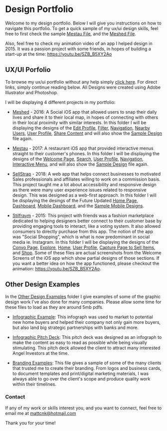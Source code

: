 # Design Portfolio

Welcome to my design portfolio. Below I will give you instructions on how to navigate this portfolio. To get a quick sample of my ux/ui design skills, feel free to first check the sample [Mestau File](sample_mestau_iOS.png), and the [Meshed File](sample_meshed_iOS.png).

Also, feel free to check my animation video of an app I helped design in 2015. It was a passion project with some friends, in hopes of building a start-up at the time: https://youtu.be/SZB_B5XY2Ao

## UX/UI Porfolio

To browse my ux/ui portfolio without any help simply [click here](ux_ui/). For direct links, simply continue reading below. All Designs were created using Adobe Illustrator and Photoshop.

I will be displaying 4 different projects in my portfolio:

- [Meshed](ux_ui/Meshed-iOS) - 2016: A Social iOS app that allowed users to snap their daily lives and share it to their local map, in hopes of connecting with others in their local proximity with similar interests. In this folder I will be displaying the designs of the [Edit Profile](ux_ui/Meshed-iOS/meshed_edit_profile.png), [Filter](ux_ui/Meshed-iOS/meshed_filter.png), [Navigation](ux_ui/Meshed-iOS/meshed_nav.png), [Nearby Users](ux_ui/Meshed-iOS/meshed_nearby_users.png), [User Profile](ux_ui/Meshed-iOS/meshed_profile.png), [Share Content](ux_ui/Meshed-iOS/meshed_share.png) and will also show the [Sample Design](ux_ui/Meshed-iOS/sample_meshed_iOS.png) file again.

- [Mestau](ux_ui/Mestau-iOS) - 2017: A restaurant iOS app that provided interactive menus straight to their customer's phones. In this folder I will be displaying the designs of the [Welcome Page](ux_ui/Mestau-iOS/mestau_welcome.png), [Search](ux_ui/Mestau-iOS/mestau_search.png), [User Profile](ux_ui/Mestau-iOS/mestau_profile.png), [Navigation](ux_ui/Mestau-iOS/mestau_navbar.png), [Interactive Menu](ux_ui/Mestau-iOS/mestau_menu.png), and will also show the [Sample Design](ux_ui/Mestau-iOS/sample_mestau_iOS.png) file again.

* [SellStrap](ux_ui/SellStrap-Web-App) - 2018: A web app that helps connect businesses to motivated Sales professionals and affiliates willing to work on a commission basis. This project taught me a lot about accessibility and responsive design as there were many user experience issues related to responsive design. This was designed as a web-first approach. In this folder I will be displaying the desings of the Future Updated [Home Page](ux_ui/SellStrap-Web-App/sellstrap_home_update.png), [Dashboard](ux_ui/SellStrap-Web-App/sellstrap_dashboard.png), [Mobile Dashboard](ux_ui/SellStrap-Web-App/sellstrap_mobile_dashboard.png), and the [Sample Mobile Designs](ux_ui/SellStrap-Web-App/sample_sellstrap_mobile.png).

- [Stilfraym](ux_ui/Stilfraym-iOS) - 2015: This project with friends was a fashion marketplace dedicated to helping designers better connect to their customer base by providing engaging tools to interact, like a voting system. It also allowed consumers to directly purchase from this app. The notion of the app was "Social Shopping", which is what is now predominant in social media ie. Instagram. In this folder I will be displaying the designs of the [Convo Page](ux_ui/Stilfraym-iOS/stilfraym_convo.png), [Explore](ux_ui/Stilfraym-iOS/stilfraym_explore.png), [Home](ux_ui/Stilfraym-iOS/stilfraym_home.png), [User Profile](ux_ui/Stilfraym-iOS/stilfraym_profile.png), [Capture Page to Sell Items](ux_ui/Stilfraym-iOS/stilfraym_sell.png), and [Shop](ux_ui/Stilfraym-iOS/stilfraym_shop.png). Some of these files are actual screenshots from the Welcome Screens of the iOS app which show partial designs of those sections. If you want a better idea on how the app functioned, please checkout the animation: https://youtu.be/SZB_B5XY2Ao.

## Other Design Examples

In the [Other Design Examples](other_design_examples/) folder I give examples of some of the graphic design work I've also done for many companies. Please allow some time for these files to load as they are around 5mb pdfs.

- [Infographic Example](other_design_examples/infographic_examples/infograph_example.pdf): This infograph was used to market to potential new home buyers and helped their company not only gain more buyers, but also land big strategic partnerships with banks and more.

- [Infographic Pitch Deck](other_design_examples/infographic_examples/old_pitch_deck_infographic/pitch_deck_mestau.pdf): This pitch deck was designed as an infograph to make the content as easy to read as possible while being visually stimulating. This pitch deck allowed the client to attract many interested Angel Investors at the time.

- [Branding Examples](other_design_examples/branding_examples/Branding_Portfolio.pdf): This file gives a sample of some of the many clients that trusted me to create their branding. From logos and business cards, to document templates and print/digital marketing materials, I was always able to go over the client's scope and produce quality work within their timelines.

### Contact

If any of my work or skills interest you, and you want to connect, feel free to email me at mattcnk@hotmail.com

Thank you for your time!
